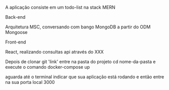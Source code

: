 A aplicação consiste em um todo-list na stack MERN

Back-end

Arquitetura MSC, conversando com bango MongoDB a partir do ODM Mongoose

Front-end

React, realizando consultas api através do XXX

Depois de clonar git 'link'
entre na pasta do projeto cd nome-da-pasta e execute o comando
docker-compose up

aguarda até o terminal indicar que sua aplicação está rodando e então entre na sua porta local 3000
